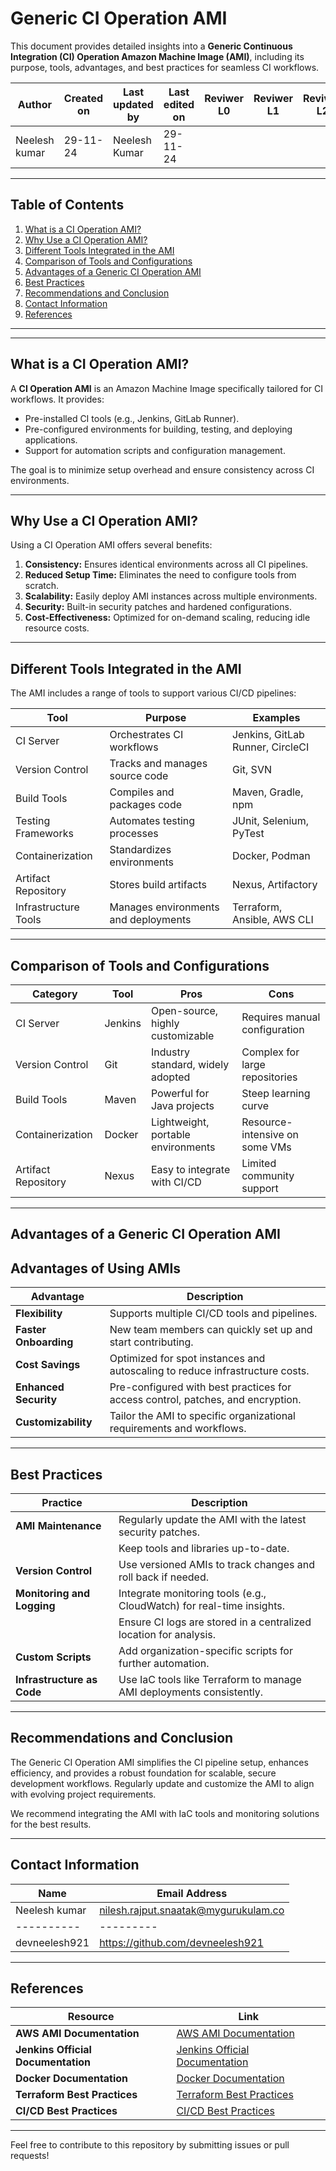 # Generic CI Operation AMI

This document provides detailed insights into a **Generic Continuous Integration (CI) Operation Amazon Machine Image (AMI)**, including its purpose, tools, advantages, and best practices for seamless CI workflows.

| **Author** | **Created on** | **Last updated by** | **Last edited on** | **Reviwer L0** |**Reviwer L1** |**Reviwer L2** |
|------------|----------------|----------------------|---------------------|---------------|---------------|---------------|
| Neelesh kumar      | 29-11-24      | Neelesh  Kumar             | 29-11-24           |  | | |    
---

## Table of Contents

1. [What is a CI Operation AMI?](#what-is-a-ci-operation-ami)
2. [Why Use a CI Operation AMI?](#why-use-a-ci-operation-ami)
3. [Different Tools Integrated in the AMI](#different-tools-integrated-in-the-ami)
4. [Comparison of Tools and Configurations](#comparison-of-tools-and-configurations)
5. [Advantages of a Generic CI Operation AMI](#advantages-of-a-generic-ci-operation-ami)
6. [Best Practices](#best-practices)
7. [Recommendations and Conclusion](#recommendations-and-conclusion)
8. [Contact Information](#contact-information)
9. [References](#references)

---


---

## What is a CI Operation AMI?

A **CI Operation AMI** is an Amazon Machine Image specifically tailored for CI workflows. It provides:
- Pre-installed CI tools (e.g., Jenkins, GitLab Runner).
- Pre-configured environments for building, testing, and deploying applications.
- Support for automation scripts and configuration management.

The goal is to minimize setup overhead and ensure consistency across CI environments.

---

## Why Use a CI Operation AMI?

Using a CI Operation AMI offers several benefits:
1. **Consistency:** Ensures identical environments across all CI pipelines.
2. **Reduced Setup Time:** Eliminates the need to configure tools from scratch.
3. **Scalability:** Easily deploy AMI instances across multiple environments.
4. **Security:** Built-in security patches and hardened configurations.
5. **Cost-Effectiveness:** Optimized for on-demand scaling, reducing idle resource costs.

---

## Different Tools Integrated in the AMI

The AMI includes a range of tools to support various CI/CD pipelines:

| **Tool**             | **Purpose**                           | **Examples**                          |
|-----------------------|---------------------------------------|---------------------------------------|
| CI Server            | Orchestrates CI workflows             | Jenkins, GitLab Runner, CircleCI      |
| Version Control      | Tracks and manages source code        | Git, SVN                              |
| Build Tools          | Compiles and packages code            | Maven, Gradle, npm                    |
| Testing Frameworks   | Automates testing processes           | JUnit, Selenium, PyTest               |
| Containerization     | Standardizes environments             | Docker, Podman                        |
| Artifact Repository  | Stores build artifacts                | Nexus, Artifactory                    |
| Infrastructure Tools | Manages environments and deployments  | Terraform, Ansible, AWS CLI           |

---

## Comparison of Tools and Configurations

| **Category**          | **Tool**          | **Pros**                           | **Cons**                         |
|------------------------|-------------------|-------------------------------------|-----------------------------------|
| CI Server             | Jenkins           | Open-source, highly customizable   | Requires manual configuration    |
| Version Control       | Git               | Industry standard, widely adopted  | Complex for large repositories   |
| Build Tools           | Maven             | Powerful for Java projects         | Steep learning curve             |
| Containerization      | Docker            | Lightweight, portable environments | Resource-intensive on some VMs   |
| Artifact Repository   | Nexus             | Easy to integrate with CI/CD       | Limited community support        |

---

## Advantages of a Generic CI Operation AMI

## Advantages of Using AMIs

| **Advantage**          | **Description**                                                                                  |
|-------------------------|-----------------------------------------------------------------------------------------------|
| **Flexibility**         | Supports multiple CI/CD tools and pipelines.                                                  |
| **Faster Onboarding**   | New team members can quickly set up and start contributing.                                    |
| **Cost Savings**        | Optimized for spot instances and autoscaling to reduce infrastructure costs.                  |
| **Enhanced Security**   | Pre-configured with best practices for access control, patches, and encryption.               |
| **Customizability**     | Tailor the AMI to specific organizational requirements and workflows.                         |

---


## Best Practices


| **Practice**                | **Description**                                                                 |
|-----------------------------|---------------------------------------------------------------------------------|
| **AMI Maintenance**         | Regularly update the AMI with the latest security patches.                     |
|                             | Keep tools and libraries up-to-date.                                           |
| **Version Control**         | Use versioned AMIs to track changes and roll back if needed.                   |
| **Monitoring and Logging**  | Integrate monitoring tools (e.g., CloudWatch) for real-time insights.          |
|                             | Ensure CI logs are stored in a centralized location for analysis.              |
| **Custom Scripts**          | Add organization-specific scripts for further automation.                     |
| **Infrastructure as Code**  | Use IaC tools like Terraform to manage AMI deployments consistently.           |

---

## Recommendations and Conclusion

The Generic CI Operation AMI simplifies the CI pipeline setup, enhances efficiency, and provides a robust foundation for scalable, secure development workflows. Regularly update and customize the AMI to align with evolving project requirements. 

We recommend integrating the AMI with IaC tools and monitoring solutions for the best results.

---

## Contact Information

| Name| Email Address      |
|-----|--------------------------|
| Neelesh kumar | nilesh.rajput.snaatak@mygurukulam.co || GitHub | URL |
|----------|---------|
|  devneelesh921  |  https://github.com/devneelesh921  |

---

## References

| **Resource**                   | **Link**                                                                                  |
|--------------------------------|------------------------------------------------------------------------------------------|
| **AWS AMI Documentation**      | [AWS AMI Documentation](https://docs.aws.amazon.com/AWSEC2/latest/UserGuide/AMIs.html)   |
| **Jenkins Official Documentation** | [Jenkins Official Documentation](https://www.jenkins.io/doc/)                         |
| **Docker Documentation**       | [Docker Documentation](https://docs.docker.com/)                                        |
| **Terraform Best Practices**   | [Terraform Best Practices](https://www.terraform.io/docs)                               |
| **CI/CD Best Practices**       | [CI/CD Best Practices](https://www.atlassian.com/continuous-delivery/ci-vs-cd)          |

---

Feel free to contribute to this repository by submitting issues or pull requests!

